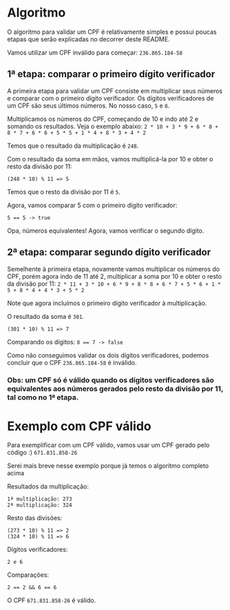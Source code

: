 # Algoritmo
O algoritmo para validar um CPF é relativamente simples e possui poucas etapas que serão explicadas no decorrer deste README.

Vamos utilizar um CPF inválido para começar:
`
236.865.184-58
`

## 1ª etapa: comparar o primeiro dígito verificador
A primeira etapa para validar um CPF consiste em multiplicar seus números e comparar com o primeiro dígito verificador. Os dígitos verificadores de um CPF são seus últimos números. No nosso caso, `5` e `8`.

Multiplicamos os números do CPF, começando de 10 e indo até 2 e somando os resultados. Veja o exemplo abaixo:
`
2 * 10 + 3 * 9 + 6 * 8 + 8 * 7 + 6 * 6 + 5 * 5 + 1 * 4 + 8 * 3 + 4 * 2
`

Temos que o resultado da multiplicação é `248`.

Com o resultado da soma em mãos, vamos multiplicá-la por 10 e obter o resto da divisão por 11:

`
(248 * 10) % 11 => 5
`

Temos que o resto da divisão por 11 é `5`.

Agora, vamos comparar 5 com o primeiro dígito verificador:

`
5 == 5 -> true
`

Opa, números equivalentes! Agora, vamos verificar o segundo dígito.

## 2ª etapa: comparar segundo dígito verificador
Semelhente à primeira etapa, novamente vamos multiplicar os números do CPF, porém agora indo de 11 até 2, multiplicar a soma por 10 e obter o resto da divisão por 11:
`
2 * 11 + 3 * 10 + 6 * 9 + 8 * 8 + 6 * 7 + 5 * 6 + 1 * 5 + 8 * 4 + 4 * 3 + 5 * 2
`

Note que agora incluímos o primeiro dígito verificador à multiplicação.

O resultado da soma é `301`.

`
(301 * 10) % 11 => 7
`

Comparando os dígitos:
`
8 == 7 -> false
`

Como não conseguimos validar os dois dígitos verificadores, podemos concluir que o CPF `236.865.184-58` é inválido.

### Obs: um CPF só é válido quando os dígitos verificadores são equivalentes aos números gerados pelo resto da divisão por 11, tal como no 1ª etapa.



# Exemplo com CPF válido

Para exemplificar com um CPF válido, vamos usar um CPF gerado pelo código :)
`
671.831.858-26
`

Serei mais breve nesse exemplo porque já temos o algoritmo completo acima

Resultados da multiplicação:
```
1ª multiplicação: 273
2ª multiplicação: 324
```

Resto das divisões:
```
(273 * 10) % 11 => 2
(324 * 10) % 11 => 6
```

Dígitos verificadores:
```
2 e 6
```

Comparações:
```
2 == 2 && 6 == 6
```

O CPF `671.831.858-26` é válido.
